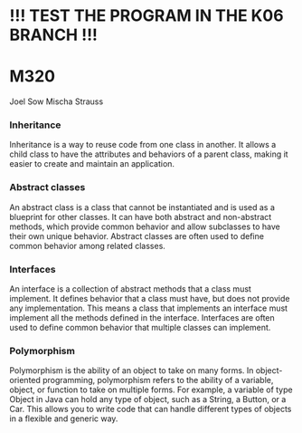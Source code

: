 # !!! TEST THE PROGRAM IN THE K06 BRANCH !!!

# M320
Joel Sow Mischa Strauss 

### Inheritance
Inheritance is a way to reuse code from one class in another. 
It allows a child class to have the attributes and behaviors of a parent class, making it easier to create and maintain an application.

### Abstract classes
An abstract class is a class that cannot be instantiated and is used as a blueprint for other classes. 
It can have both abstract and non-abstract methods, which provide common behavior and allow subclasses to have their own unique behavior. 
Abstract classes are often used to define common behavior among related classes.

### Interfaces
An interface is a collection of abstract methods that a class must implement. 
It defines behavior that a class must have, but does not provide any implementation. 
This means a class that implements an interface must implement all the methods defined in the interface. 
Interfaces are often used to define common behavior that multiple classes can implement.

### Polymorphism
Polymorphism is the ability of an object to take on many forms. 
In object-oriented programming, polymorphism refers to the ability of a variable, object, or function to take on multiple forms. 
For example, a variable of type Object in Java can hold any type of object, such as a String, a Button, or a Car. 
This allows you to write code that can handle different types of objects in a flexible and generic way.